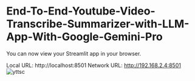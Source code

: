 # End-To-End-Youtube-Video-Transcribe-Summarizer-with-LLM-App-With-Google-Gemini-Pro
You can now view your Streamlit app in your browser.

  Local URL: http://localhost:8501
  Network URL: http://192.168.2.4:8501
![yttsc](https://github.com/Patsonu63/End-To-End-Youtube-Video-Transcribe-Summarizer-LLM-App-With-Google-Gemini-Pro/assets/79435290/93b61964-a7db-4447-a226-e7d3b1cb0214)
